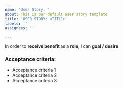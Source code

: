```yaml
---
name: 'User Story: '
about: This is our default user story template
title: 'USER STORY: <TITLE>'
labels: ''
assignees: ''

---
```


In order to **receive benefit** as a **role**, I can **goal / desire**


### Acceptance criteria:
- Acceptance criteria 1
- Acceptance criteria 2
- Acceptance criteria 3
